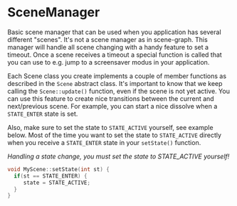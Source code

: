 # SceneManager

Basic scene manager that can be used  when you application has several different
"scenes". It's not a scene manager as in scene-graph.  This manager will handle 
all scene changing with a handy feature to set a timeout. Once a scene receives 
a timeout a special function is called that you can use to e.g. jump to a screensaver 
modus in your application.

Each Scene class you create implements a couple of member functions as described 
in the `Scene` abstract class. It's important to know that we keep calling the 
`Scene::update()` function, even if the scene is not yet active.  You can use 
this feature to create nice transitions between the current and next/previous 
scene. For example, you can start a nice dissolve when a `STATE_ENTER` state is set.       

Also, make sure to set the state to `STATE_ACTIVE` yourself, see example below. Most 
of the time you want to set the state to `STATE_ACTIVE` directly when you receive a 
`STATE_ENTER` state in your `setState()` function.

_Handling a state change, you must set the state to STATE_ACTIVE yourself!_


````c++
void MyScene::setState(int st) {
  if(st == STATE_ENTER) {
     state = STATE_ACTIVE; 
  }     
}
````